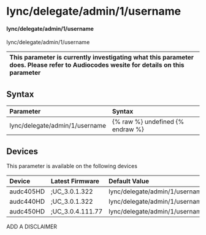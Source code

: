 ﻿---
description: lync/delegate/admin/1/username
search: false
---

# lync/delegate/admin/1/username

#### lync/delegate/admin/1/username

lync/delegate/admin/1/username


| This parameter is currently investigating what this parameter does. Please refer to Audiocodes wesite for details on this parameter | 
| :--- |

## Syntax
| Parameter | Syntax |
| :--- | :--- |
|lync/delegate/admin/1/username | {% raw %} undefined {% endraw %}|

## Devices
This parameter is available on the following devices

| Device | Latest Firmware | Default Value |
|:---|:---|:---|
| audc405HD | ;UC_3.0.1.322 | lync/delegate/admin/1/username= 
| audc440HD | ;UC_3.0.1.322 | lync/delegate/admin/1/username= 
| audc450HD | ;UC_3.0.4.111.77 | lync/delegate/admin/1/username= 

ADD A DISCLAIMER
